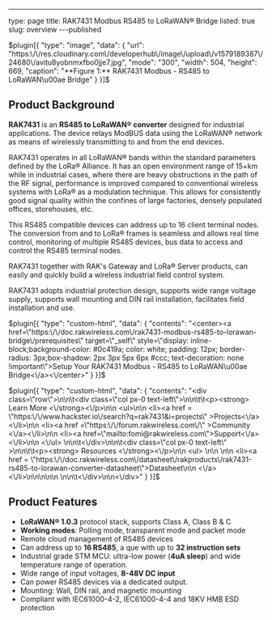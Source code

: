 ---
type: page
title: RAK7431 Modbus RS485 to LoRaWAN® Bridge
listed: true
slug: overview
---published

$plugin[{
    "type": "image",
    "data": {
        "url": "https:\/\/res.cloudinary.com\/developerhub\/image\/upload\/v1579189387\/24680\/avitu8yobnmxfbo0jje7.jpg",
        "mode": "300",
        "width": 504,
        "height": 669,
        "caption": "**Figure 1:** RAK7431 Modbus - RS485 to LoRaWAN\u00ae Bridge"
    }
}]$

## Product Background

**RAK7431** is an **RS485 to LoRaWAN® converter** designed for industrial applications. The device relays ModBUS data using the LoRaWAN® network as means of wirelessly transmitting to and from the end devices.

RAK7431 operates in all LoRaWAN® bands within the standard parameters defined by the LoRa® Alliance. It has an open environment range of 15+km while in industrial cases, where there are heavy obstructions in the path of the RF signal, performance is improved compared to conventional wireless systems with LoRa® as a modulation technique. This allows for consistently good signal quality within the confines of large factories, densely populated offices, storehouses, etc.

This RS485 compatible devices can address up to 16 client terminal nodes. The conversion from and to LoRa® frames is seamless and allows real time control, monitoring of multiple RS485 devices, bus data to access and control the RS485 terminal nodes.

RAK7431 together with RAK's Gateway and LoRa® Server products, can easily and quickly build a wireless industrial field control system.

RAK7431 adopts industrial protection design, supports wide range voltage supply, supports wall mounting and DIN rail installation, facilitates field installation and use.

$plugin[{
    "type": "custom-html",
    "data": {
        "contents": "<center><a href=\"https:\/\/doc.rakwireless.com\/rak7431-modbus-rs485-to-lorawan-bridge\/prerequisites\" target=\"_self\" style=\"display: inline-block;background-color: #0c419a; color: white; padding: 12px; border-radius: 3px;box-shadow: 2px 3px 5px 6px #ccc; text-decoration: none !important\">Setup Your RAK7431 Modbus - RS485 to LoRaWAN\u00ae Bridge<\/a><\/center>"
    }
}]$

$plugin[{
    "type": "custom-html",
    "data": {
        "contents": "<div class=\"row\">\n\n\t<div class=\"col px-0 text-left\">\n\n\t\t<p><strong> Learn More <\/strong><\/p>\n\n                <ul>\n\n                      <li><a href = \"https:\/\/www.hackster.io\/search?q=rak7431&i=projects\" >Projects<\/a><\/li>\n\n                      <li><a href =\"https:\/\/forum.rakwireless.com\/\" >Community <\/a><\/li>\n\n                      <li><a href=\"mailto:fomi@rakwireless.com\">Support<\/a><\/li>\n\n               <\/ul>  \n\n\t<\/div>\n\n\t<div class=\"col px-0 text-left\" >\n\n\t\t<p><strong> Resources <\/strong><\/p>\n\n                    <ul> \n\n      \n\n                         <li><a href = \"https:\/\/doc.rakwireless.com\/datasheet\/rakproducts\/rak7431-rs485-to-lorawan-converter-datasheet\">Datasheet\n\n                     <\/a> <\/li>\n\n\n\n\n            \n\n\t<\/div>\n\n<\/div>"
    }
}]$

## Product Features

- **LoRaWAN® 1.0.3** protocol stack, supports Class A, Class B & C
- **Working modes**: Polling mode, transparent mode and packet mode
- Remote cloud management of RS485 devices
- Can address up to **16 RS485**, a que with up to **32 instruction sets**
- Industrial grade STM MCU: ultra-low power (**4uA sleep**) and wide temperature range of operation.
- Wide range of input voltages, **8-48V DC input**
- Can power RS485 devices via a dedicated output.
- Mounting: Wall, DIN rail, and magnetic mounting
- Compliant with IEC61000-4-2, IEC61000-4-4 and 18KV HMB ESD protection

